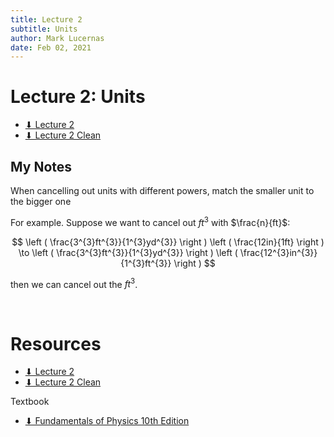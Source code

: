 ```yaml
---
title: Lecture 2
subtitle: Units
author: Mark Lucernas
date: Feb 02, 2021
---
```



# Lecture 2: Units

- [⬇ Lecture 2](file:../../../../files/winter-2021/PHYS-195/lectures/lecture2.pdf)
- [⬇ Lecture 2 Clean](file:../../../../files/winter-2021/PHYS-195/lectures/lecture2_clean.pdf)

## My Notes

When cancelling out units with different powers, match the smaller unit to the
bigger one

For example. Suppose we want to cancel out $ft^{3}$ with $\frac{n}{ft}$:

$$
\left ( \frac{3^{3}ft^{3}}{1^{3}yd^{3}} \right ) \left ( \frac{12in}{1ft} \right ) \to
\left ( \frac{3^{3}ft^{3}}{1^{3}yd^{3}} \right ) \left ( \frac{12^{3}in^{3}}{1^{3}ft^{3}} \right )
$$

then we can cancel out the $ft^{3}$.

<br>

# Resources

- [⬇ Lecture 2](file:../../../../files/winter-2021/PHYS-195/lectures/lecture2.pdf)
- [⬇ Lecture 2 Clean](file:../../../../files/winter-2021/PHYS-195/lectures/lecture2_clean.pdf)

Textbook

+ [⬇ Fundamentals of Physics 10th Edition](file:../../../../files/winter-2021/PHYS-195/FundamentalsOfPhysics_10thEdition.pdf)

